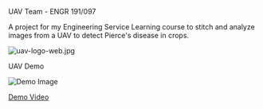 UAV Team - ENGR 191/097

A project for my Engineering Service Learning course to stitch and analyze images from a UAV to detect Pierce's disease in crops.


![uav-logo-web.jpg](https://raw.githubusercontent.com/ringmaj/UAV-Team/master/src/Images/uav-logo-web.jpg)


UAV Demo

![Demo Image](https://raw.githubusercontent.com/ringmaj/UAV-Team/master/UAV-demo.png)

[Demo Video](https://youtu.be/V6_63yifeKs "Demo Video")
